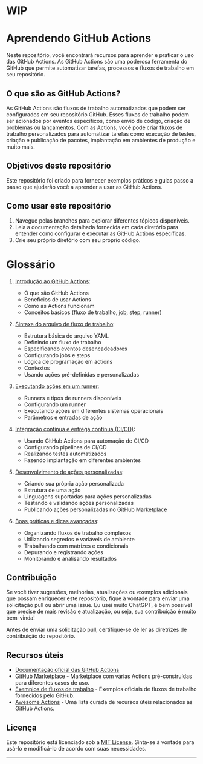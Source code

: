 # WIP

# Aprendendo GitHub Actions

Neste repositório, você encontrará recursos para aprender e praticar o uso das GitHub Actions. As GitHub Actions são uma poderosa ferramenta do GitHub que permite automatizar tarefas, processos e fluxos de trabalho em seu repositório.

## O que são as GitHub Actions?

As GitHub Actions são fluxos de trabalho automatizados que podem ser configurados em seu repositório GitHub. Esses fluxos de trabalho podem ser acionados por eventos específicos, como envio de código, criação de problemas ou lançamentos. Com as Actions, você pode criar fluxos de trabalho personalizados para automatizar tarefas como execução de testes, criação e publicação de pacotes, implantação em ambientes de produção e muito mais.

## Objetivos deste repositório

Este repositório foi criado para fornecer exemplos práticos e guias passo a passo que ajudarão você a aprender a usar as GitHub Actions.

## Como usar este repositório

1. Navegue pelas branches para explorar diferentes tópicos disponíveis.
2. Leia a documentação detalhada fornecida em cada diretório para entender como configurar e executar as GitHub Actions específicas.
3. Crie seu próprio diretório com seu próprio código.

# Glossário

1. [Introdução ao GitHub Actions](https://github.com/HenrikSantos/aprendendo-github-actions/tree/introducao):
   - O que são GitHub Actions
   - Benefícios de usar Actions
   - Como as Actions funcionam
   - Conceitos básicos (fluxo de trabalho, job, step, runner)

2. [Sintaxe do arquivo de fluxo de trabalho](https://github.com/HenrikSantos/aprendendo-github-actions/tree/sintaxe):
   - Estrutura básica do arquivo YAML
   - Definindo um fluxo de trabalho
   - Especificando eventos desencadeadores
   - Configurando jobs e steps
   - Lógica de programação em actions
   - Contextos
   - Usando ações pré-definidas e personalizadas

3. [Executando ações em um runner](https://github.com/HenrikSantos/aprendendo-github-actions/tree/execucao):
   - Runners e tipos de runners disponíveis
   - Configurando um runner
   - Executando ações em diferentes sistemas operacionais
   - Parâmetros e entradas de ação

4. [Integração contínua e entrega contínua (CI/CD)](https://github.com/HenrikSantos/aprendendo-github-actions/tree/cicd):
   - Usando GitHub Actions para automação de CI/CD
   - Configurando pipelines de CI/CD
   - Realizando testes automatizados
   - Fazendo implantação em diferentes ambientes

5. [Desenvolvimento de ações personalizadas](https://github.com/HenrikSantos/aprendendo-github-actions/tree/actions-personalizadas):
   - Criando sua própria ação personalizada
   - Estrutura de uma ação
   - Linguagens suportadas para ações personalizadas
   - Testando e validando ações personalizadas
   - Publicando ações personalizadas no GitHub Marketplace

6. [Boas práticas e dicas avançadas](https://github.com/HenrikSantos/aprendendo-github-actions/tree/boas-praticas):
   - Organizando fluxos de trabalho complexos
   - Utilizando segredos e variáveis de ambiente
   - Trabalhando com matrizes e condicionais
   - Depurando e registrando ações
   - Monitorando e analisando resultados

## Contribuição

Se você tiver sugestões, melhorias, atualizações ou exemplos adicionais que possam enriquecer este repositório, fique à vontade para enviar uma solicitação pull ou abrir uma issue. Eu usei muito ChatGPT, é bem possível que precise de mais revisão e atualização, ou seja, sua contribuição é muito bem-vinda!

Antes de enviar uma solicitação pull, certifique-se de ler as diretrizes de contribuição do repositório.

## Recursos úteis

- [Documentação oficial das GitHub Actions](https://docs.github.com/en/actions)
- [GitHub Marketplace](https://github.com/marketplace?type=actions) - Marketplace com várias Actions pré-construídas para diferentes casos de uso.
- [Exemplos de fluxos de trabalho](https://github.com/actions/starter-workflows) - Exemplos oficiais de fluxos de trabalho fornecidos pelo GitHub.
- [Awesome Actions](https://github.com/sdras/awesome-actions) - Uma lista curada de recursos úteis relacionados às GitHub Actions.

## Licença

Este repositório está licenciado sob a [MIT License](LICENSE). Sinta-se à vontade para usá-lo e modificá-lo de acordo com suas necessidades.

---
